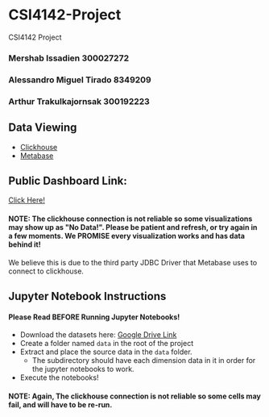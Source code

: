 # CSI4142-Project
CSI4142 Project

### Mershab Issadien 300027272
### Alessandro Miguel Tirado 8349209
### Arthur Trakulkajornsak 300192223 

## Data Viewing
- [Clickhouse](https://CSI4142-clickhouse.mershab.xyz/play)
- [Metabase](https://CSI4142-metabase.mershab.xyz)

## Public Dashboard Link:
[Click Here!](http://csi4142-metabase.mershab.xyz/public/dashboard/8276e647-29fd-4238-81dc-f04ca0f4f2d5)
#### NOTE: The clickhouse connection is not reliable so some visualizations may show up as "No Data!". Please be patient and refresh, or try again in a few moments. We PROMISE every visualization works and has data behind it!

We believe this is due to the third party JDBC Driver that Metabase uses to connect to clickhouse.

## Jupyter Notebook Instructions

#### Please Read **BEFORE** Running Jupyter Notebooks!

- Download the datasets here: [Google Drive Link](https://drive.google.com/drive/folders/1SJtowq7BtmNrD8x_OwQU8YuMUtQ4u9WG?usp=drive_link)
- Create a folder named `data` in the root of the project
- Extract and place the source data in the `data` folder.
    - The subdirectory should have each dimension data in it in order for the jupyter notebooks to work.
- Execute the notebooks!

#### NOTE: Again, The clickhouse connection is not reliable so some cells may fail, and will have to be re-run.
